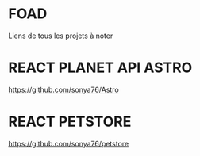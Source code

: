 # FOAD
Liens de tous les projets à noter
# REACT PLANET API ASTRO
https://github.com/sonya76/Astro
# REACT PETSTORE
https://github.com/sonya76/petstore
